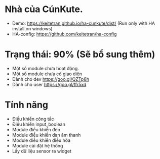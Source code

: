 
# Nhà của CúnKute.
- Demo: https://keitetran.github.io/ha-cunkute/dist/ (Run only with HA install on windows)
- HA-config: https://github.com/keitetran/ha-config


# Trạng thái: 90% (Sẽ bổ sung thêm)
- Một số module chưa hoạt động. 
- Một số module chưa có giao diện
- Dành cho dev https://goo.gl/QZTp8h
- Dành cho user https://goo.gl/ffr5xd


# Tính năng
- Điều khiển công tắc
- Điều khiển input_boolean 
- Module điều khiển đèn 
- Module điều khiển dàn âm thanh
- Module điều khiển điều hòa
- Module cài đặt hệ thống
- Lấy dữ liệu sensor ra widget 